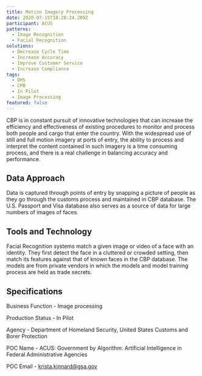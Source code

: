 ```yaml
---
title: Motion Imagery Processing
date: 2020-07-15T18:28:24.209Z
participant: ACUS
patterns:
  - Image Recognition
  - Facial Recognition
solutions:
  - Decrease Cycle Time
  - Increase Accuracy
  - Improve Customer Service
  - Increase Compliance
tags:
  - DHS
  - CPB
  - In Pilot
  - Image Processing
featured: false
---
```

CBP is in constant pursuit of innovative technologies that can increase the efficiency and effectiveness of existing procedures to monitor and process both people and cargo that enter the country. With the widespread use of still and full motion imagery at ports of entry, the ability to process and interpret the content contained in such imagery is a time consuming process, and there is a real challenge in balancing accuracy and performance.

## Data Approach

Data is captured through points of entry by snapping a picture of people as they go through the customs process and maintained in CBP database. The U.S. Passport and Visa database also serves as a source of data for large numbers of images of faces.

## Tools and Technology

Facial Recognition systems match a given image or video of a face with an identity. They first detect the face in a cluttered or crowded setting, then match its features against that of known faces in the CBP database. The models are from private vendors in which the models and model training process are held as trade secrets.

## Specifications

Business Function - Image processing

Production Status - In Pilot

Agency - Department of Homeland Security, United States Customs and Borer Protection

POC Name - ACUS: Government by Algorithm: Artificial Intelligence in Federal Administrative Agencies

POC Email - krista.kinnard@gsa.gov